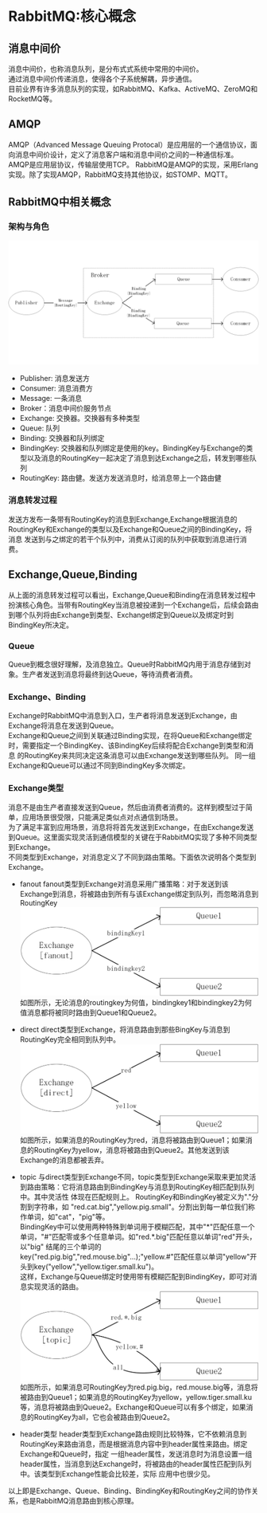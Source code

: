 # RabbitMQ:核心概念
## 消息中间价
消息中间价，也称消息队列，是分布式式系统中常用的中间价。  
通过消息中间价传递消息，使得各个子系统解耦，异步通信。  
目前业界有许多消息队列的实现，如RabbitMQ、Kafka、ActiveMQ、ZeroMQ和RocketMQ等。  
## AMQP
AMQP（Advanced Message Queuing Protocal）是应用层的一个通信协议，面向消息中间价设计，定义了消息客户端和消息中间价之间的一种通信标准。  
AMQP是应用层协议，传输层使用TCP。
RabbitMQ是AMQP的实现，采用Erlang实现。除了实现AMQP，RabbitMQ支持其他协议，如STOMP、MQTT。
## RabbitMQ中相关概念
### 架构与角色
![](img/rabbit-concept/rabbit-arch.jpg)

- Publisher: 消息发送方  
- Consumer: 消息消费方  
- Message: 一条消息  
- Broker：消息中间价服务节点  
- Exchange: 交换器。交换器有多种类型  
- Queue: 队列  
- Binding: 交换器和队列绑定   
- BindingKey: 交换器和队列绑定是使用的key。BindingKey与Exchange的类型以及消息的RoutingKey一起决定了消息到达Exchange之后，转发到哪些队列  
- RoutingKey: 路由健。发送方发送消息时，给消息带上一个路由健   
### 消息转发过程
发送方发布一条带有RoutingKey的消息到Exchange,Exchange根据消息的RoutingKey和Exchange的类型以及Exchange和Queue之间的BindingKey，将消息
发送到与之绑定的若干个队列中，消费从订阅的队列中获取到消息进行消费。
## Exchange,Queue,Binding
从上面的消息转发过程可以看出，Exchange,Queue和Binding在消息转发过程中扮演核心角色。当带有RoutingKey当消息被投递到一个Exchange后，后续会路由
到哪个队列将由Exchange到类型、Exchange绑定到Queue以及绑定时到BindingKey所决定。  
### Queue
Queue到概念很好理解，及消息独立。Queue时RabbitMQ内用于消息存储到对象。生产者发送到消息将最终到达Queue，等待消费者消费。  
### Exchange、Binding
Exchange时RabbitMQ中消息到入口，生产者将消息发送到Exchange，由Exchange将消息在发送到Queue。   
Exchange和Queue之间到关联通过Binding实现，在将Queue和Exchange绑定时，需要指定一个BindingKey、该BindingKey后续将配合Exchange到类型和消息
的RoutingKey来共同决定这条消息可以由Exchange发送到哪些队列。
同一组Exchange和Queue可以通过不同到BindingKey多次绑定。
### Exchange类型
消息不是由生产者直接发送到Queue，然后由消费者消费的。这样到模型过于简单，应用场景很受限，只能满足类似点对点通信到场景。  
为了满足丰富到应用场景，消息将将首先发送到Exchange，在由Exchange发送到Queue。这里面实现灵活到通信模型的关键在于RabbitMQ实现了多种不同类型到Exchange。  
不同类型到Exchange，对消息定义了不同到路由策略。下面依次说明各个类型到Exchange。

- fanout
fanout类型到Exchange对消息采用广播策略：对于发送到该Exchange到消息，将被路由到所有与该Exchange绑定到队列，而忽略消息到RoutingKey  
![](img/rabbit-concept/fanout.jpg)
如图所示，无论消息的routingkey为何值，bindingkey1和bindingkey2为何值消息都将被同时路由到Queue1和Queue2。

- direct
direct类型到Exchange，将消息路由到那些BingKey与消息到RoutingKey完全相同到队列中。
![](img/rabbit-concept/direct.jpg)
如图所示，如果消息的RoutingKey为red，消息将被路由到Queue1；如果消息的RoutingKey为yellow，消息将被路由到Queue2。其他发送到该Exchange的消息都被丢弃。

- topic
与direct类型到Exchange不同，topic类型到Exchange采取来更加灵活到路由策略：它将消息路由到BindingKey与消息到RoutingKey相匹配到队列中。其中灵活性
体现在匹配规则上。
RoutingKey和BindingKey被定义为"."分割到字符串，如 "red.cat.big","yellow.pig.small"。分割出到每一单位我们称作单词，如"cat"，"pig"等。  
BindingKey中可以使用两种特殊到单词用于模糊匹配，其中"\*"匹配任意一个单词，"#"匹配零或多个任意单词。如"red.*.big"匹配任意以单词"red"开头，以"big"
结尾的三个单词的key("red.pig.big","red.mouse.big"...);"yellow.#"匹配任意以单词"yellow"开头到key("yellow","yellow.tiger.small.ku")。  
这样，Exchange与Queue绑定时使用带有模糊匹配到BindingKey，即可对消息实现灵活的路由。
![](img/rabbit-concept/topic.jpg)
如图所示，如果消息可RoutingKey为red.pig.big，red.mouse.big等，消息将被路由到Queue1；如果消息的RoutingKey为yellow，yellow.tiger.small.ku等，消息将被路由到Queue2。Exchange和Queue可以有多个绑定，如果消息的RoutingKey为all，它也会被路由到Queue2。

- header类型
header类型到Exchange路由规则比较特殊，它不依赖消息到RoutingKey来路由消息，而是根据消息内容中到header属性来路由。绑定Exchange和Queue时，指定
一组header属性，发送消息时为消息设置一组header属性，当消息到达Exchange时，将被路由的header属性匹配到队列中。该类型到Exchange性能会比较差，实际
应用中也很少见。

以上即是Exchange、Queue、Binding、BindingKey和RoutingKey之间的协作关系，也是RabbitMQ消息路由到核心原理。